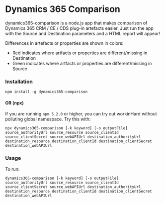 # Dynamics 365 Comparison

dynamics365-comparison is a node.js app that makes comparison of Dynamics 365 CRM / CE / CDS plug-in artefacts easier. Just run the app with the Source and Destination parameters and a HTML report will appear! 

Differences in artefacts or properties are shown in colors:
* Red indicates where artfacts or properties are different/missing in Destination
* Green indicates where artfacts or properties are different/missing in Source

### Installation
```
npm install -g dynamics365-comparison
```
#### OR (npx)
If you are running `npm 5.2.0` or higher, you can try out workinHard without polluting global namespace. 
Try this with:
```
npx dynamics365-comparison [-k keyword] [-o outputFile] source_authorityUrl source_resource source_clientId source_clientSecret source_webAPIUrl destination_authorityUrl destination_resource destination_clientId destination_clientSecret destination_webAPIUrl
```
### Usage
To run:
```
dynamics365-comparison [-k keyword] [-o outputFile] source_authorityUrl source_resource source_clientId source_clientSecret source_webAPIUrl destination_authorityUrl destination_resource destination_clientId destination_clientSecret destination_webAPIUrl
```